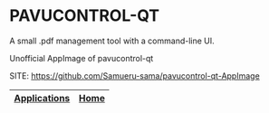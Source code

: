 # PAVUCONTROL-QT

 A small .pdf management tool with a command-line UI.
 
 Unofficial AppImage of pavucontrol-qt

 SITE: https://github.com/Samueru-sama/pavucontrol-qt-AppImage

 | [Applications](https://portable-linux-apps.github.io/apps.html) | [Home](https://portable-linux-apps.github.io)
 | --- | --- |
